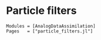 # Particle filters

```@autodocs
Modules = [AnalogDataAssimilation]
Pages   = ["particle_filters.jl"]
```

